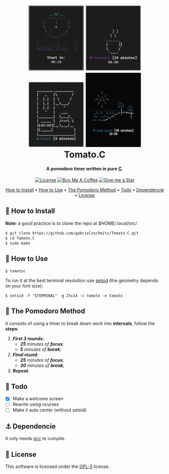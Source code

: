 <h1 align="center">
    <br>
    <img src="./media/tomato.gif" alt="tomatowelcome" width="175px">
    <img src="./media/coffee.gif" alt="tomatocoffee" width="175px">
    <img src="./media/machine.gif" alt="tomatomachine" width="175px">
    <img src="./media/beach.gif" alt="tomatobeach" width="175px">
    <br>
    Tomato.C
    <br>
</h1>

<h4 align="center">A pomodoro timer written in pure <a href="https://www.open-std.org/JTC1/SC22/WG14/www/standards" target="_blank">C</a>.</h4>

<p align="center">
<a href="./LICENSE"><img src="https://img.shields.io/badge/license-GPL-3.svg" alt="License"></a>
<a href="https://www.buymeacoffee.com/gabrielzschmitz" target="_blank"><img src="https://www.buymeacoffee.com/assets/img/custom_images/orange_img.png" alt="Buy Me A Coffee" style="height: 20px !important;width: 87px;" ></a>
<a href="https://github.com/gabrielzschmitz/Tomato.C"><img src="https://img.shields.io/github/stars/gabrielzschmitz/Tomato.C?style=social" alt="Give me a Star"></a>
</p>

<p align="center">
  <a href="#-how-to-install">How to Install</a> •
  <a href="#-how-to-use">How to Use</a> •
  <a href="#-the-pomodoro-method">The Pomodoro Method</a> •
  <a href="#-todo">Todo</a> •
  <a href="#-dependencie">Dependencie</a> •
  <a href="#-license">License</a>
</p>

## 💾 How to Install
<b>Note</b>: a good practice is to clone the repo at <i>$HOME/.local/src/</i>.
```
$ git clone https://github.com/gabrielzschmitz/Tomato.C.git
$ cd Tomato.C
$ sudo make
```

## 🚀 How to Use
```
$ tomatoc
```

To run it at the best terminal resolution use [setsid](https://man7.org/linux/man-pages/man1/setsid.1.html) (the geometry depends on your font size):
```
$ setsid -f "$TERMINAL" -g 25x14 -c tomato -e tomato
```

## 🍅 The Pomodoro Method
It consists of using a timer to break down work into <b>intervals</b>, follow the <b>steps</b>:
<i>
 1. <b>First 3 rounds:</b>
    - <b>25</b> minutes of <b>focus</b>;
    - <b>5</b> minutes of <b>break</b>;
 2. <b>Final round:</b>
    - <b>25</b> minutes of <b>focus</b>;
    - <b>30</b> minutes of <b>break</b>;
 3. <b>Repeat.</b>
</i>

## 📝 Todo
- [X] Make a welcome screen
- [ ] Rewrite using ncurses
- [ ] Make it auto center (without setsid)

## ⚓ Dependencie
It only needs [gcc](https://gcc.gnu.org/) to compile.

## 📜 License
This software is licensed under the [GPL-3](./LICENSE) license.

